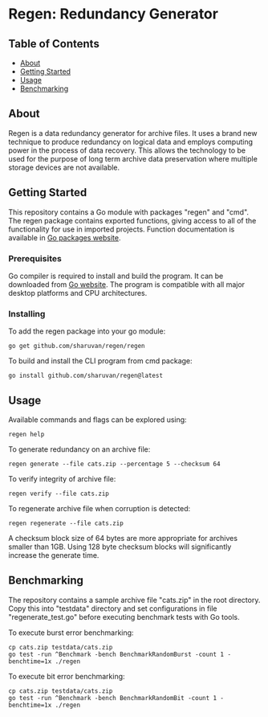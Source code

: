 # Regen: Redundancy Generator

## Table of Contents

- [About](#about)
- [Getting Started](#getting_started)
- [Usage](#usage)
- [Benchmarking](#benchmarking)

## About <a name = "about"></a>

Regen is a data redundancy generator for archive files. It uses a brand new technique to produce redundancy on logical data and employs computing power in the process of data recovery. This allows the technology to be used for the purpose of long term archive data preservation where multiple storage devices are not available.

## Getting Started <a name = "getting_started"></a>

This repository contains a Go module with packages "regen" and "cmd". The regen package contains exported functions, giving access to all of the functionality for use in imported projects. Function documentation is available in [Go packages website](https://pkg.go.dev/github.com/sharuvan/regen).

### Prerequisites

Go compiler is required to install and build the program. It can be downloaded from [Go website](https://go.dev/doc/install). The program is compatible with all major desktop platforms and CPU architectures.


### Installing

To add the regen package into your go module:
```
go get github.com/sharuvan/regen/regen
```

To build and install the CLI program from cmd package:
```
go install github.com/sharuvan/regen@latest
```

## Usage <a name = "usage"></a>

Available commands and flags can be explored using:
```
regen help
```

To generate redundancy on an archive file:
```
regen generate --file cats.zip --percentage 5 --checksum 64
```

To verify integrity of archive file:
```
regen verify --file cats.zip
```

To regenerate archive file when corruption is detected:
```
regen regenerate --file cats.zip
```

A checksum block size of 64 bytes are more appropriate for archives smaller than 1GB. Using 128 byte checksum blocks will significantly increase the generate time.

## Benchmarking <a name = "benchmarking"></a>

The repository contains a sample archive file "cats.zip" in the root directory. Copy this into "testdata" directory and set configurations in file "regenerate_test.go" before executing benchmark tests with Go tools.

To execute burst error benchmarking:
```
cp cats.zip testdata/cats.zip
go test -run ^Benchmark -bench BenchmarkRandomBurst -count 1 -benchtime=1x ./regen
```
To execute bit error benchmarking:
```
cp cats.zip testdata/cats.zip
go test -run ^Benchmark -bench BenchmarkRandomBit -count 1 -benchtime=1x ./regen
```
